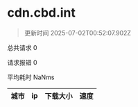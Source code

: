 
  # cdn.cbd.int

  > 更新时间 2025-07-02T00:52:07.902Z
  
  总共请求 0

  请求报错 0

  平均耗时 NaNms

|城市|ip|下载大小|速度|
|-----|----------|---|---|

  